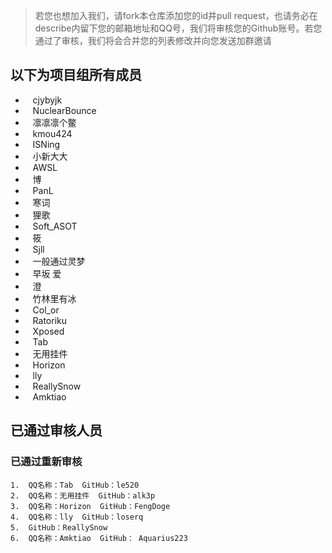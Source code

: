 > 若您也想加入我们，请fork本仓库添加您的id并pull request，也请务必在describe内留下您的邮箱地址和QQ号，我们将审核您的Github账号。若您通过了审核，我们将会合并您的列表修改并向您发送加群邀请
## 以下为项目组所有成员
-    cjybyjk
-    NuclearBounce
-    凛凛凛个鳖
-    kmou424
-    ISNing
-    小新大大
-    AWSL
-    博
-    PanL
-    寒词
-    狸歌
-    Soft_ASOT
-    筱
-    Sjll
-    一般通过灵梦
-    早坂 爱
-    澄
-    竹林里有冰
-    Col_or
-    Ratoriku
-    Xposed
-    Tab
-    无用挂件
-    Horizon
-    lly
-    ReallySnow
-    Amktiao
## 已通过审核人员


### 已通过重新审核
	1.	QQ名称：Tab  GitHub：le520
	2.	QQ名称：无用挂件  GitHub：alk3p
	3.	QQ名称：Horizon  GitHub：FengDoge
	4.	QQ名称：lly  GitHub：loserq
	5.	GitHub：ReallySnow
	6.	QQ名称：Amktiao  GitHub： Aquarius223
